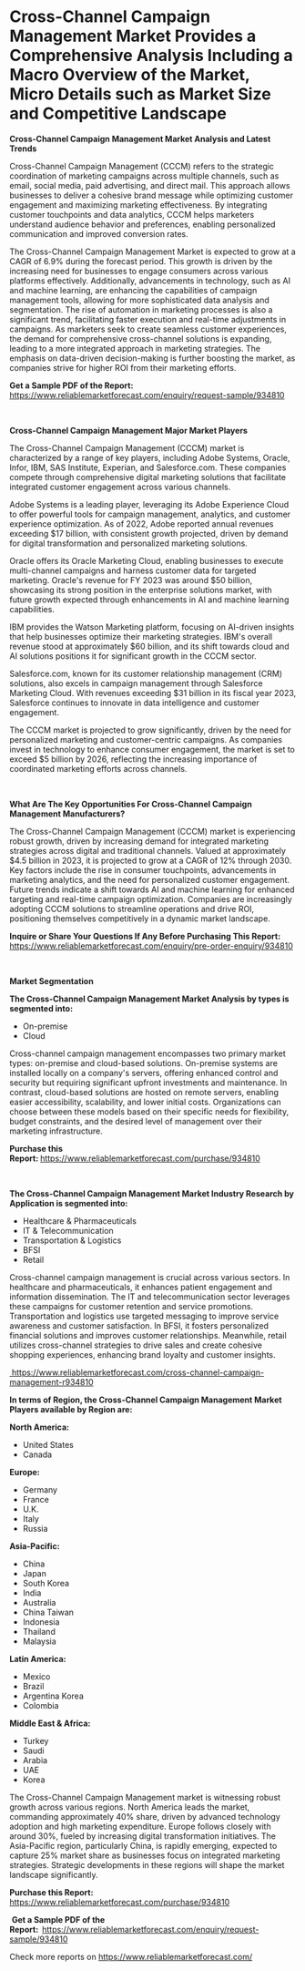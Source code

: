 <p><h1>Cross-Channel Campaign Management Market Provides a Comprehensive Analysis Including a Macro Overview of the Market, Micro Details such as Market Size and Competitive Landscape</h1></p><p><strong>Cross-Channel Campaign Management Market Analysis and Latest Trends</strong></p>
<p><p>Cross-Channel Campaign Management (CCCM) refers to the strategic coordination of marketing campaigns across multiple channels, such as email, social media, paid advertising, and direct mail. This approach allows businesses to deliver a cohesive brand message while optimizing customer engagement and maximizing marketing effectiveness. By integrating customer touchpoints and data analytics, CCCM helps marketers understand audience behavior and preferences, enabling personalized communication and improved conversion rates.</p><p>The Cross-Channel Campaign Management Market is expected to grow at a CAGR of 6.9% during the forecast period. This growth is driven by the increasing need for businesses to engage consumers across various platforms effectively. Additionally, advancements in technology, such as AI and machine learning, are enhancing the capabilities of campaign management tools, allowing for more sophisticated data analysis and segmentation. The rise of automation in marketing processes is also a significant trend, facilitating faster execution and real-time adjustments in campaigns. As marketers seek to create seamless customer experiences, the demand for comprehensive cross-channel solutions is expanding, leading to a more integrated approach in marketing strategies. The emphasis on data-driven decision-making is further boosting the market, as companies strive for higher ROI from their marketing efforts.</p></p>
<p><strong>Get a Sample PDF of the Report:&nbsp;</strong> <a href="https://www.reliablemarketforecast.com/enquiry/request-sample/934810?utm_campaign=2875&utm_medium=2&utm_source=Github&utm_content=ia&utm_term=11032025&utm_id=cross-channel-campaign-management">https://www.reliablemarketforecast.com/enquiry/request-sample/934810</a></p>
<p>&nbsp;</p>
<p><strong>Cross-Channel Campaign Management Major Market Players</strong></p>
<p><p>The Cross-Channel Campaign Management (CCCM) market is characterized by a range of key players, including Adobe Systems, Oracle, Infor, IBM, SAS Institute, Experian, and Salesforce.com. These companies compete through comprehensive digital marketing solutions that facilitate integrated customer engagement across various channels.</p><p>Adobe Systems is a leading player, leveraging its Adobe Experience Cloud to offer powerful tools for campaign management, analytics, and customer experience optimization. As of 2022, Adobe reported annual revenues exceeding $17 billion, with consistent growth projected, driven by demand for digital transformation and personalized marketing solutions.</p><p>Oracle offers its Oracle Marketing Cloud, enabling businesses to execute multi-channel campaigns and harness customer data for targeted marketing. Oracle's revenue for FY 2023 was around $50 billion, showcasing its strong position in the enterprise solutions market, with future growth expected through enhancements in AI and machine learning capabilities.</p><p>IBM provides the Watson Marketing platform, focusing on AI-driven insights that help businesses optimize their marketing strategies. IBM's overall revenue stood at approximately $60 billion, and its shift towards cloud and AI solutions positions it for significant growth in the CCCM sector.</p><p>Salesforce.com, known for its customer relationship management (CRM) solutions, also excels in campaign management through Salesforce Marketing Cloud. With revenues exceeding $31 billion in its fiscal year 2023, Salesforce continues to innovate in data intelligence and customer engagement.</p><p>The CCCM market is projected to grow significantly, driven by the need for personalized marketing and customer-centric campaigns. As companies invest in technology to enhance consumer engagement, the market is set to exceed $5 billion by 2026, reflecting the increasing importance of coordinated marketing efforts across channels.</p></p>
<p>&nbsp;</p>
<p><strong>What Are The Key Opportunities For Cross-Channel Campaign Management Manufacturers?</strong></p>
<p><p>The Cross-Channel Campaign Management (CCCM) market is experiencing robust growth, driven by increasing demand for integrated marketing strategies across digital and traditional channels. Valued at approximately $4.5 billion in 2023, it is projected to grow at a CAGR of 12% through 2030. Key factors include the rise in consumer touchpoints, advancements in marketing analytics, and the need for personalized customer engagement. Future trends indicate a shift towards AI and machine learning for enhanced targeting and real-time campaign optimization. Companies are increasingly adopting CCCM solutions to streamline operations and drive ROI, positioning themselves competitively in a dynamic market landscape.</p></p>
<p><strong>Inquire or Share Your Questions If Any Before Purchasing This Report:</strong> <a href="https://www.reliablemarketforecast.com/enquiry/pre-order-enquiry/934810?utm_campaign=2875&utm_medium=2&utm_source=Github&utm_content=ia&utm_term=11032025&utm_id=cross-channel-campaign-management">https://www.reliablemarketforecast.com/enquiry/pre-order-enquiry/934810</a></p>
<p>&nbsp;</p>
<p><strong>Market Segmentation</strong></p>
<p><strong>The Cross-Channel Campaign Management Market Analysis by types is segmented into:</strong></p>
<p><ul><li>On-premise</li><li>Cloud</li></ul></p>
<p><p>Cross-channel campaign management encompasses two primary market types: on-premise and cloud-based solutions. On-premise systems are installed locally on a company's servers, offering enhanced control and security but requiring significant upfront investments and maintenance. In contrast, cloud-based solutions are hosted on remote servers, enabling easier accessibility, scalability, and lower initial costs. Organizations can choose between these models based on their specific needs for flexibility, budget constraints, and the desired level of management over their marketing infrastructure.</p></p>
<p><strong>Purchase this Report:&nbsp;</strong><a href="https://www.reliablemarketforecast.com/purchase/934810?utm_campaign=2875&utm_medium=2&utm_source=Github&utm_content=ia&utm_term=11032025&utm_id=cross-channel-campaign-management">https://www.reliablemarketforecast.com/purchase/934810</a></p>
<p>&nbsp;</p>
<p><strong>The Cross-Channel Campaign Management Market Industry Research by Application is segmented into:</strong></p>
<p><ul><li>Healthcare & Pharmaceuticals</li><li>IT & Telecommunication</li><li>Transportation & Logistics</li><li>BFSI</li><li>Retail</li></ul></p>
<p><p>Cross-channel campaign management is crucial across various sectors. In healthcare and pharmaceuticals, it enhances patient engagement and information dissemination. The IT and telecommunication sector leverages these campaigns for customer retention and service promotions. Transportation and logistics use targeted messaging to improve service awareness and customer satisfaction. In BFSI, it fosters personalized financial solutions and improves customer relationships. Meanwhile, retail utilizes cross-channel strategies to drive sales and create cohesive shopping experiences, enhancing brand loyalty and customer insights.</p></p>
<p><a href="https://www.reliablemarketforecast.com/cross-channel-campaign-management-r934810?utm_campaign=2875&utm_medium=2&utm_source=Github&utm_content=ia&utm_term=11032025&utm_id=cross-channel-campaign-management">&nbsp;https://www.reliablemarketforecast.com/cross-channel-campaign-management-r934810</a></p>
<p><strong>In terms of Region, the Cross-Channel Campaign Management Market Players available by Region are:</strong></p>
<p>
    <p> <strong> North America: </strong>
        <ul>
            <li>United States</li>
            <li>Canada</li>
        </ul>
        </p> 
    <p> <strong> Europe: </strong>
        <ul>
            <li>Germany</li>
            <li>France</li>
            <li>U.K.</li>
            <li>Italy</li>
            <li>Russia</li>
        </ul>
        </p> 
    <p> <strong> Asia-Pacific: </strong>
        <ul>
            <li>China</li>
            <li>Japan</li>
            <li>South Korea</li>
            <li>India</li>
            <li>Australia</li>
            <li>China Taiwan</li>
            <li>Indonesia</li>
            <li>Thailand</li>
            <li>Malaysia</li>
        </ul>
        </p> 
    <p> <strong> Latin America: </strong>
        <ul>
            <li>Mexico</li>
            <li>Brazil</li>
            <li>Argentina Korea</li>
            <li>Colombia</li>
        </ul>
        </p> 
    <p> <strong> Middle East & Africa: </strong>
        <ul>
            <li>Turkey</li>
            <li>Saudi</li>
            <li>Arabia</li>
            <li>UAE</li>
            <li>Korea</li>
        </ul>
    </p>
    </p>
<p><p>The Cross-Channel Campaign Management market is witnessing robust growth across various regions. North America leads the market, commanding approximately 40% share, driven by advanced technology adoption and high marketing expenditure. Europe follows closely with around 30%, fueled by increasing digital transformation initiatives. The Asia-Pacific region, particularly China, is rapidly emerging, expected to capture 25% market share as businesses focus on integrated marketing strategies. Strategic developments in these regions will shape the market landscape significantly.</p></p>
<p><strong>Purchase this Report: </strong><a href="https://www.reliablemarketforecast.com/purchase/934810?utm_campaign=2875&utm_medium=2&utm_source=Github&utm_content=ia&utm_term=11032025&utm_id=cross-channel-campaign-management">https://www.reliablemarketforecast.com/purchase/934810</a></p>
<p>&nbsp;<strong>Get a Sample PDF of the Report:&nbsp;&nbsp;</strong><a href="https://www.reliablemarketforecast.com/enquiry/request-sample/934810?utm_campaign=2875&utm_medium=2&utm_source=Github&utm_content=ia&utm_term=11032025&utm_id=cross-channel-campaign-management">https://www.reliablemarketforecast.com/enquiry/request-sample/934810</a></p>
<p><strong></strong></p>
<p>Check more reports on <a href="https://www.reliablemarketforecast.com/?utm_campaign=2875&utm_medium=2&utm_source=Github&utm_content=ia&utm_term=11032025&utm_id=cross-channel-campaign-management">https://www.reliablemarketforecast.com/</a></p>
